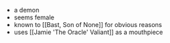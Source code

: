 - a demon
- seems female
- known to [[Bast, Son of None]] for obvious reasons
- uses [[Jamie 'The Oracle' Valiant]] as a mouthpiece